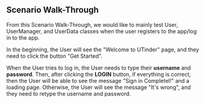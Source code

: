 ## Scenario Walk-Through

From this Scenario Walk-Through, we would like to mainly test User, UserManager, and UserData classes when the user registers to the app/log in to the app. 

In the beginning, the User will see the "Welcome to UTinder" page, and they need to click the button "Get Started". 

When the User tries to log in, the User needs to type their **username** and **password**.
Then, after clicking the **LOGIN** button, if everything is correct, then the User will be able to see the message "Sign in Completel!" and a loading page. 
Otherwise, the User will see the message "It's wrong", and they need to retype the username and password. 
